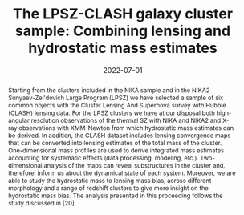 ---
title: "The LPSZ-CLASH galaxy cluster sample: Combining lensing and hydrostatic mass estimates"
collection: "publications"
category: "co_procs"
permalink: /publications/2022EPJWC25700033M
link: https://ui.adsabs.harvard.edu/abs/2022EPJWC.25700033M/abstract
date: 2022-07-01
venue: "mm Universe @ NIKA2 - Observing the mm Universe with the NIKA2 Camera"
citation: "Paliwal, A., Artis, E., Cui, W., et al. (2022), mm Universe @ NIKA2 - Observing the mm Universe with the NIKA2 Camera, 257, 00036."
abstract: "Starting from the clusters included in the NIKA sample and in the NIKA2 Sunyaev-Zel'dovich Large Program (LPSZ) we have selected a sample of six common objects with the Cluster Lensing And Supernova survey with Hubble (CLASH) lensing data. For the LPSZ clusters we have at our disposal both high-angular resolution observations of the thermal SZ with NIKA and NIKA2 and X-ray observations with XMM-Newton from which hydrostatic mass estimates can be derived. In addition, the CLASH dataset includes lensing convergence maps that can be converted into lensing estimates of the total mass of the cluster. One-dimensional mass profiles are used to derive integrated mass estimates accounting for systematic effects (data processing, modeling, etc.). Two-dimensional analysis of the maps can reveal substructures in the cluster and, therefore, inform us about the dynamical state of each system. Moreover, we are able to study the hydrostatic mass to lensing mass bias, across different morphology and a range of redshift clusters to give more insight on the hydrostatic mass bias. The analysis presented in this proceeding follows the study discussed in [20]."
---